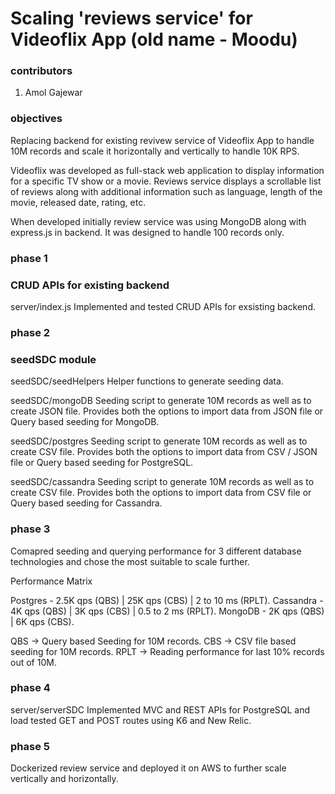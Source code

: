 # Scaling 'reviews service' for Videoflix App (old name - Moodu)

### contributors
1. Amol Gajewar

### objectives
Replacing backend for existing revivew service of Videoflix App to handle 10M records and scale it horizontally and vertically to handle 10K RPS.

Videoflix was developed as full-stack web application to display information for a specific TV show or a movie. Reviews service displays a scrollable list of reviews along with additional information such as language, length of the movie, released date, rating, etc.

When developed initially review service was using MongoDB along with express.js in backend. It was designed to handle 100 records only.


### phase 1
### CRUD APIs for existing backend
server/index.js
Implemented and tested CRUD APIs for exsisting backend.

### phase 2
### seedSDC module
seedSDC/seedHelpers
Helper functions to generate seeding data.

seedSDC/mongoDB
Seeding script to generate 10M records as well as to create JSON file. Provides both the options to import data from JSON file or Query based seeding for MongoDB.

seedSDC/postgres
Seeding script to generate 10M records as well as to create CSV file. Provides both the options to import data from CSV / JSON file or Query based seeding for PostgreSQL.

seedSDC/cassandra
Seeding script to generate 10M records as well as to create CSV file. Provides both the options to import data from CSV file or Query based seeding for Cassandra.

### phase 3
Comapred seeding and querying performance for 3 different database technologies and chose the most suitable to scale further.


Performance Matrix

Postgres - 2.5K qps (QBS) | 25K qps (CBS) | 2 to 10 ms (RPLT).
Cassandra - 4K qps (QBS) | 3K qps (CBS) | 0.5 to 2 ms (RPLT).
MongoDB - 2K qps (QBS) | 6K qps (CBS).

QBS -> Query based Seeding for 10M records.
CBS -> CSV file based seeding for 10M records.
RPLT -> Reading performance for last 10% records out of 10M.

### phase 4
server/serverSDC
Implemented MVC and REST APIs for PostgreSQL and load tested GET and POST routes using K6 and New Relic.

### phase 5
Dockerized review service and deployed it on AWS to further scale vertically and horizontally.
